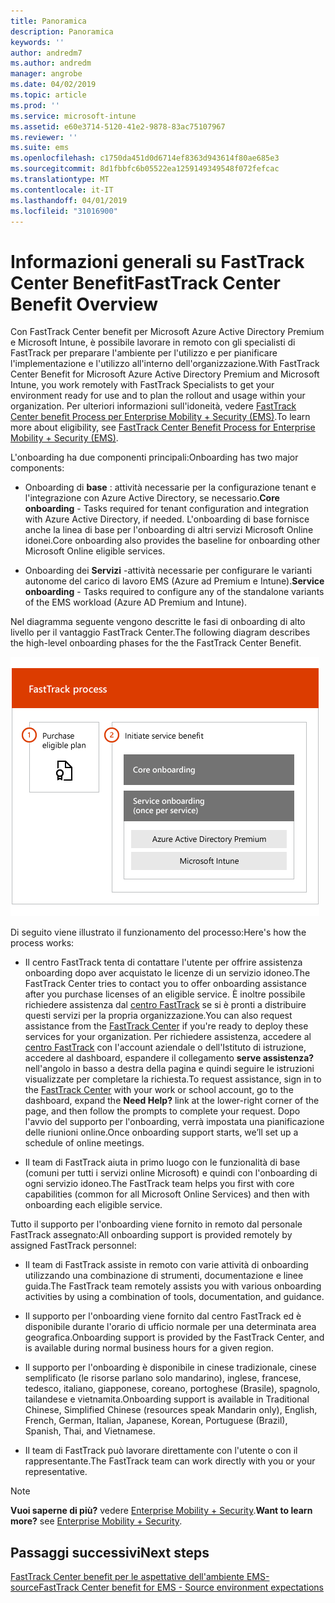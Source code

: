 ```yaml
---
title: Panoramica
description: Panoramica
keywords: ''
author: andredm7
ms.author: andredm
manager: angrobe
ms.date: 04/02/2019
ms.topic: article
ms.prod: ''
ms.service: microsoft-intune
ms.assetid: e60e3714-5120-41e2-9878-83ac75107967
ms.reviewer: ''
ms.suite: ems
ms.openlocfilehash: c1750da451d0d6714ef8363d943614f80ae685e3
ms.sourcegitcommit: 8d1fbbfc6b05522ea1259149349548f072fefcac
ms.translationtype: MT
ms.contentlocale: it-IT
ms.lasthandoff: 04/01/2019
ms.locfileid: "31016900"
---
```

# <a name="fasttrack-center-benefit-overview"></a><span data-ttu-id="6e4bc-103">Informazioni generali su FastTrack Center Benefit</span><span class="sxs-lookup"><span data-stu-id="6e4bc-103">FastTrack Center Benefit Overview</span></span>

<span data-ttu-id="6e4bc-104">Con FastTrack Center benefit per Microsoft Azure Active Directory Premium e Microsoft Intune, è possibile lavorare in remoto con gli specialisti di FastTrack per preparare l'ambiente per l'utilizzo e per pianificare l'implementazione e l'utilizzo all'interno dell'organizzazione.</span><span class="sxs-lookup"><span data-stu-id="6e4bc-104">With FastTrack Center Benefit for Microsoft Azure Active Directory Premium and Microsoft Intune, you work remotely with FastTrack Specialists to get your environment ready for use and to plan the rollout and usage within your organization.</span></span> <span data-ttu-id="6e4bc-105">Per ulteriori informazioni sull'idoneità, vedere [FastTrack Center benefit Process per Enterprise Mobility + Security (EMS)](EMS-fasttrack-process.md).</span><span class="sxs-lookup"><span data-stu-id="6e4bc-105">To learn more about eligibility, see [FastTrack Center Benefit Process for Enterprise Mobility + Security (EMS)](EMS-fasttrack-process.md).</span></span>

<span data-ttu-id="6e4bc-106">L'onboarding ha due componenti principali:</span><span class="sxs-lookup"><span data-stu-id="6e4bc-106">Onboarding has two major components:</span></span>

-   <span data-ttu-id="6e4bc-107">Onboarding di **base** : attività necessarie per la configurazione tenant e l'integrazione con Azure Active Directory, se necessario.</span><span class="sxs-lookup"><span data-stu-id="6e4bc-107">**Core onboarding** - Tasks required for tenant configuration and integration with Azure Active Directory, if needed.</span></span> <span data-ttu-id="6e4bc-108">L'onboarding di base fornisce anche la linea di base per l'onboarding di altri servizi Microsoft Online idonei.</span><span class="sxs-lookup"><span data-stu-id="6e4bc-108">Core onboarding also provides the baseline for onboarding other Microsoft Online eligible services.</span></span>

-   <span data-ttu-id="6e4bc-109">Onboarding dei **Servizi** -attività necessarie per configurare le varianti autonome del carico di lavoro EMS (Azure ad Premium e Intune).</span><span class="sxs-lookup"><span data-stu-id="6e4bc-109">**Service onboarding** - Tasks required to configure any of the standalone variants of the EMS workload (Azure AD Premium and Intune).</span></span>

<span data-ttu-id="6e4bc-110">Nel diagramma seguente vengono descritte le fasi di onboarding di alto livello per il vantaggio FastTrack Center.</span><span class="sxs-lookup"><span data-stu-id="6e4bc-110">The following diagram describes the high-level onboarding phases for the the FastTrack Center Benefit.</span></span>

![Le fasi di onboarding di alto livello dell'utilizzo di FastTrack Center benefit](./media/ft-onboarding-process.png)

<span data-ttu-id="6e4bc-112">Di seguito viene illustrato il funzionamento del processo:</span><span class="sxs-lookup"><span data-stu-id="6e4bc-112">Here's how the process works:</span></span>

- <span data-ttu-id="6e4bc-113">Il centro FastTrack tenta di contattare l'utente per offrire assistenza onboarding dopo aver acquistato le licenze di un servizio idoneo.</span><span class="sxs-lookup"><span data-stu-id="6e4bc-113">The FastTrack Center tries to contact you to offer onboarding assistance after you purchase licenses of an eligible service.</span></span> <span data-ttu-id="6e4bc-114">È inoltre possibile richiedere assistenza dal [centro FastTrack](https://go.microsoft.com/fwlink/?linkid=780698) se si è pronti a distribuire questi servizi per la propria organizzazione.</span><span class="sxs-lookup"><span data-stu-id="6e4bc-114">You can also request assistance from the [FastTrack Center](https://go.microsoft.com/fwlink/?linkid=780698) if you're ready to deploy these services for your organization.</span></span> <span data-ttu-id="6e4bc-115">Per richiedere assistenza, accedere al [centro FastTrack](https://go.microsoft.com/fwlink/?linkid=780698) con l'account aziendale o dell'Istituto di istruzione, accedere al dashboard, espandere il collegamento **serve assistenza?** nell'angolo in basso a destra della pagina e quindi seguire le istruzioni visualizzate per completare la richiesta.</span><span class="sxs-lookup"><span data-stu-id="6e4bc-115">To request assistance, sign in to the [FastTrack Center](https://go.microsoft.com/fwlink/?linkid=780698) with your work or school account, go to the dashboard, expand the **Need Help?** link at the lower-right corner of the page, and then follow the prompts to complete your request.</span></span> <span data-ttu-id="6e4bc-116">Dopo l'avvio del supporto per l'onboarding, verrà impostata una pianificazione delle riunioni online.</span><span class="sxs-lookup"><span data-stu-id="6e4bc-116">Once onboarding support starts, we’ll set up a schedule of online meetings.</span></span>

-   <span data-ttu-id="6e4bc-117">Il team di FastTrack aiuta in primo luogo con le funzionalità di base (comuni per tutti i servizi online Microsoft) e quindi con l'onboarding di ogni servizio idoneo.</span><span class="sxs-lookup"><span data-stu-id="6e4bc-117">The FastTrack team helps you first with core capabilities (common for all Microsoft Online Services) and then with onboarding each eligible service.</span></span>

<span data-ttu-id="6e4bc-118">Tutto il supporto per l'onboarding viene fornito in remoto dal personale FastTrack assegnato:</span><span class="sxs-lookup"><span data-stu-id="6e4bc-118">All onboarding support is provided remotely by assigned FastTrack personnel:</span></span>

-   <span data-ttu-id="6e4bc-119">Il team di FastTrack assiste in remoto con varie attività di onboarding utilizzando una combinazione di strumenti, documentazione e linee guida.</span><span class="sxs-lookup"><span data-stu-id="6e4bc-119">The FastTrack team remotely assists you with various onboarding activities by using a combination of tools, documentation, and guidance.</span></span>

-   <span data-ttu-id="6e4bc-120">Il supporto per l'onboarding viene fornito dal centro FastTrack ed è disponibile durante l'orario di ufficio normale per una determinata area geografica.</span><span class="sxs-lookup"><span data-stu-id="6e4bc-120">Onboarding support is provided by the FastTrack Center, and is available during normal business hours for a given region.</span></span>

-   <span data-ttu-id="6e4bc-121">Il supporto per l'onboarding è disponibile in cinese tradizionale, cinese semplificato (le risorse parlano solo mandarino), inglese, francese, tedesco, italiano, giapponese, coreano, portoghese (Brasile), spagnolo, tailandese e vietnamita.</span><span class="sxs-lookup"><span data-stu-id="6e4bc-121">Onboarding support is available in Traditional Chinese, Simplified Chinese (resources speak Mandarin only), English, French, German, Italian, Japanese, Korean, Portuguese (Brazil), Spanish, Thai, and Vietnamese.</span></span>

-   <span data-ttu-id="6e4bc-122">Il team di FastTrack può lavorare direttamente con l'utente o con il rappresentante.</span><span class="sxs-lookup"><span data-stu-id="6e4bc-122">The FastTrack team can work directly with you or your representative.</span></span>

> [!NOTE]
> <span data-ttu-id="6e4bc-123">**Vuoi saperne di più?** vedere [Enterprise Mobility + Security](https://www.microsoft.com/cloud-platform/enterprise-mobility).</span><span class="sxs-lookup"><span data-stu-id="6e4bc-123">**Want to learn more?** see [Enterprise Mobility + Security](https://www.microsoft.com/cloud-platform/enterprise-mobility).</span></span>

## <a name="next-steps"></a><span data-ttu-id="6e4bc-124">Passaggi successivi</span><span class="sxs-lookup"><span data-stu-id="6e4bc-124">Next steps</span></span>

[<span data-ttu-id="6e4bc-125">FastTrack Center benefit per le aspettative dell'ambiente EMS-source</span><span class="sxs-lookup"><span data-stu-id="6e4bc-125">FastTrack Center benefit for EMS - Source environment expectations</span></span>](EMS-source-environment-expectations.md)
